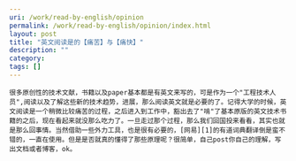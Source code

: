 ```yaml
---
uri: /work/read-by-english/opinion
permalink: /work/read-by-english/opinion/index.html
layout: post
title: "英文阅读是的【痛苦】与【痛快】"
description: ""
category:
tags: []
---
```


    很多原创性的技术文献，书籍以及paper基本都是有英文来写的，可是作为一个"工程技术人员",阅读以及了解这些新的技术趋势，进展，那么阅读英文就是必要的了。记得大学的时候，英文阅读是一个稍微比较痛苦的过程，之后进入到工作中，豁出去了"啃"了基本原版的英文技术书籍的之后，现在看起来就没那么吃力了。一旦走过那个过程，那么我们回国投来看看，其实也就是那么回事情。当然借助一些外力工具，也是很有必要的，[网易][1]的有道词典翻译倒是蛮不错的，一直在使用。但是是否就真的懂得了那些原理呢？很简单，自己post你自己的理解，写出文档或者博客，ok。

[1]:http://cidian.youdao.com
